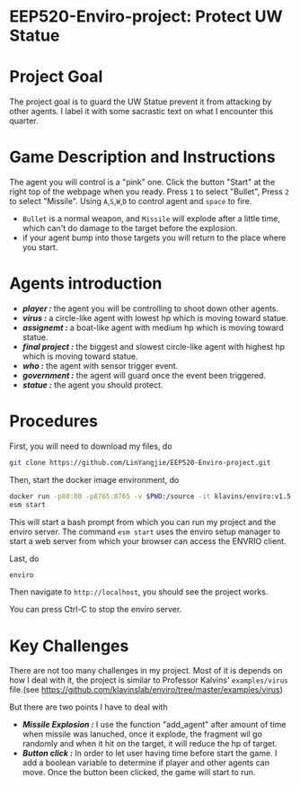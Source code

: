 EEP520-Enviro-project: Protect UW Statue 
===

Project Goal
===

The project goal is to guard the UW Statue prevent it from attacking by other agents. 
I label it with some sacrastic text on what I encounter this quarter.

Game Description and Instructions
===

The agent you will control is a "pink" one. Click the button "Start" at the right top of the webpage when you ready.
Press `1` to select "Bullet", Press `2` to select "Missile". Using `A`,`S`,`W`,`D` to control agent and `space` to fire. 
>
- `Bullet` is a normal weapon, and `Missile` will explode after a little time, which can't do damage to the target before the explosion.
- if your agent bump into those targets you will return to the place where you start.

Agents introduction
===
- ***player :*** the agent you will be controlling to shoot down other agents.
- ***virus :*** a circle-like agent with lowest hp which is moving toward statue.  
- ***assignemt :*** a boat-like agent with medium hp which is moving toward statue. 
- ***final project :*** the biggest and slowest circle-like agent with highest hp which is moving toward statue.
- ***who :*** the agent with sensor trigger event.
- ***government :*** the agent will guard once the event been triggered.
- ***statue :*** the agent you should protect.

Procedures
===

First, you will need to download my files, do
```bash
git clone https://github.com/LinYangjie/EEP520-Enviro-project.git
```

Then, start the docker image environment, do
```bash
docker run -p80:80 -p8765:8765 -v $PWD:/source -it klavins/enviro:v1.5 bash
esm start

```
This will start a bash prompt from which you can run my project and the enviro server.
The command `esm start` uses the enviro setup manager to start a web server from which your browser can access the ENVRIO client.

Last, do
```bash
enviro
```
Then navigate to `http://localhost`, you should see the project works. 

You can press Ctrl-C to stop the enviro server.

Key Challenges
===
There are not too many challenges in my project. Most of it is depends on how I deal with it, the project is similar to Professor Kalvins' `examples/virus` file.(see https://github.com/klavinslab/enviro/tree/master/examples/virus)
>
But there are two points I have to deal with
- ***Missile Explosion :*** I use the function "add_agent" after amount of time when missile was lanuched, once it explode, the fragment wil go randomly and when it hit on the target, it will reduce the hp of target.  
- ***Button click :*** In order to let user having time before start the game. I add a boolean variable to determine if player and other agents can move. Once the button been clicked, the game will start to run.



